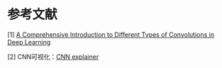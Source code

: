 # 参考文献

\[1\] [A Comprehensive Introduction to Different Types of Convolutions in Deep Learning](https://towardsdatascience.com/a-comprehensive-introduction-to-different-types-of-convolutions-in-deep-learning-669281e58215)

\[2\] CNN可视化：[CNN explainer](https://poloclub.github.io/cnn-explainer/)

